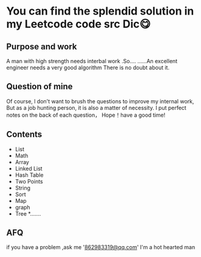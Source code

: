 # You can find the splendid solution in my Leetcode code src Dic:yum:
## Purpose and work
A man with high strength needs interbal work .So....
......An excellent engineer needs a very good algorithm 
There is no doubt about it.
## Question of mine
Of course, l don't want to brush the questions to improve my internal work,
But as a job hunting person, it is also a matter of necessity.
I put perfect notes on the back of each question， Hope！have a good time!
## Contents
* List
* Math
* Array
* Linked List
* Hash Table
* Two Points
* String
* Sort
* Map
* graph
* Tree
*.......

## AFQ 
if you have a problem ,ask me '862983319@qq.com'
I'm a hot hearted man
